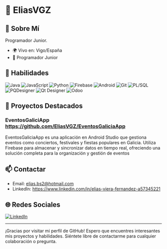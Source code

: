 # 👋 EliasVGZ

## 📖 Sobre Mí
Programador Junior. 

- 🌍 Vivo en: Vigo/España
- 🌱 Programador Junior

## 🚀 Habilidades
![Java](https://img.shields.io/badge/Java-ED8B00?style=for-the-badge&logo=java&logoColor=white)
![JavaScript](https://img.shields.io/badge/JavaScript-F7DF1E?style=for-the-badge&logo=javascript&logoColor=black)
![Python](https://img.shields.io/badge/Python-3776AB?style=for-the-badge&logo=python&logoColor=white)
![Firebase](https://img.shields.io/badge/Firebase-FFCA28?style=for-the-badge&logo=firebase&logoColor=black)
![Android](https://img.shields.io/badge/Android-3DDC84?style=for-the-badge&logo=android&logoColor=white)
![Git](https://img.shields.io/badge/Git-F05032?style=for-the-badge&logo=git&logoColor=white)
![PL/SQL](https://img.shields.io/badge/PL%2FSQL-F80000?style=for-the-badge&logo=oracle&logoColor=white)
![PQDesigner](https://img.shields.io/badge/PQDesigner-1A2B34?style=for-the-badge&logo=postgresql&logoColor=white)
![Qt Designer](https://img.shields.io/badge/Qt%20Designer-41CD52?style=for-the-badge&logo=qt&logoColor=white)
![Odoo](https://img.shields.io/badge/Odoo-0F4D92?style=for-the-badge&logo=odoo&logoColor=white)






## 🌟 Proyectos Destacados
### EventosGaliciApp https://github.com/EliasVGZ/EventosGaliciaApp
EventosGaliciaApp es una aplicación en Android Studio que gestiona eventos como conciertos, festivales y fiestas populares en Galicia. 
Utiliza Firebase para almacenar y sincronizar datos en tiempo real, ofreciendo una solución completa para la organización y gestión de eventos


## 📫 Contactar
- Email: elias.bs2@hotmail.com 
- LinkedIn: https://www.linkedin.com/in/elias-viera-fernandez-a57345221

## 🌐 Redes Sociales
[![LinkedIn](https://img.shields.io/badge/LinkedIn-0A66C2?style=for-the-badge&logo=linkedin&logoColor=white)](https://www.linkedin.com/in/elias-viera-fernandez-a57345221/)


---

¡Gracias por visitar mi perfil de GitHub! Espero que encuentres interesantes mis proyectos y habilidades. Siéntete libre de contactarme para cualquier colaboración o pregunta.

